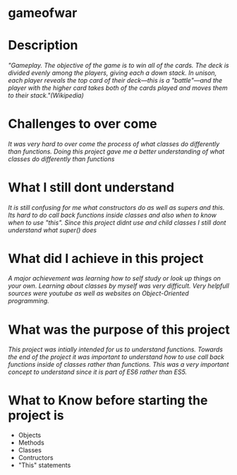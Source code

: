 # gameofwar
# Description
###### "Gameplay. The objective of the game is to win all of the cards. The deck is divided evenly among the players, giving each a down stack. In unison, each player reveals the top card of their deck—this is a "battle"—and the player with the higher card takes both of the cards played and moves them to their stack."(Wikipedia)
# Challenges to over come
###### It was very hard to over come the process of what classes do differently than functions. Doing this project gave me a better understanding of what classes do differently than functions
# What I still dont understand
###### It is still confusing for me what constructors do as well as supers and this. Its hard to do call back functions inside classes and also when to know when to use "this". Since this project didnt use and child classes I still dont understand what super() does
# What did I achieve in this project
###### A major achievement was learning how to self study or look up things on your own. Learning about classes by myself was very difficult. Very helpfull sources were youtube as well as websites on Object-Oriented programming. 
# What was the purpose of this project
###### This project was intially intended for us to understand functions. Towards the end of the project it was important to understand how to use call back functions inside of classes rather than functions. This was a very important concept to understand since it is part of ES6 rather than ES5. 
# What to Know before starting the project is
* Objects
* Methods
* Classes
* Contructors
* "This" statements

